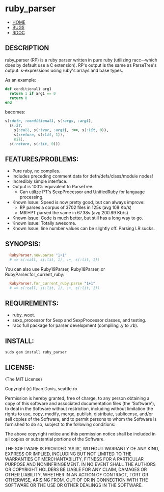 # ruby_parser

* [HOME](https://github.com/seattlerb/ruby_parser)
* [BUGS](https://github.com/seattlerb/ruby_parser/issues)
* [RDOC](http://docs.seattlerb.org/ruby_parser)

## DESCRIPTION

ruby_parser (RP) is a ruby parser written in pure ruby (utilizing
racc--which does by default use a C extension). RP's output is
the same as ParseTree's output: s-expressions using ruby's arrays and
base types.

As an example:

```ruby
def conditional1 arg1
  return 1 if arg1 == 0
  return 0
end
```

becomes:

```ruby
s(:defn, :conditional1, s(:args, :arg1),
  s(:if,
    s(:call, s(:lvar, :arg1), :==, s(:lit, 0)),
    s(:return, s(:lit, 1)),
    nil),
  s(:return, s(:lit, 0)))
```

## FEATURES/PROBLEMS:

* Pure ruby, no compiles.
* Includes preceding comment data for defn/defs/class/module nodes!
* Incredibly simple interface.
* Output is 100% equivalent to ParseTree.
  * Can utilize PT's SexpProcessor and UnifiedRuby for language processing.
* Known Issue: Speed is now pretty good, but can always improve:
  * RP parses a corpus of 3702 files in 125s (avg 108 Kb/s)
  * MRI+PT parsed the same in 67.38s (avg 200.89 Kb/s)
* Known Issue: Code is much better, but still has a long way to go.
* Known Issue: Totally awesome.
* Known Issue: line number values can be slightly off. Parsing LR sucks.

## SYNOPSIS:

```ruby
  RubyParser.new.parse "1+1"
  # => s(:call, s(:lit, 1), :+, s(:lit, 1))
```

You can also use Ruby19Parser, Ruby18Parser, or RubyParser.for_current_ruby:

```ruby
  RubyParser.for_current_ruby.parse "1+1"
  # => s(:call, s(:lit, 1), :+, s(:lit, 1))
```

## REQUIREMENTS:

* ruby. woot.
* sexp_processor for Sexp and SexpProcessor classes, and testing.
* racc full package for parser development (compiling .y to .rb).

## INSTALL:

`sudo gem install ruby_parser`

## LICENSE:

(The MIT License)

Copyright (c) Ryan Davis, seattle.rb

Permission is hereby granted, free of charge, to any person obtaining
a copy of this software and associated documentation files (the
'Software'), to deal in the Software without restriction, including
without limitation the rights to use, copy, modify, merge, publish,
distribute, sublicense, and/or sell copies of the Software, and to
permit persons to whom the Software is furnished to do so, subject to
the following conditions:

The above copyright notice and this permission notice shall be
included in all copies or substantial portions of the Software.

THE SOFTWARE IS PROVIDED 'AS IS', WITHOUT WARRANTY OF ANY KIND,
EXPRESS OR IMPLIED, INCLUDING BUT NOT LIMITED TO THE WARRANTIES OF
MERCHANTABILITY, FITNESS FOR A PARTICULAR PURPOSE AND NONINFRINGEMENT.
IN NO EVENT SHALL THE AUTHORS OR COPYRIGHT HOLDERS BE LIABLE FOR ANY
CLAIM, DAMAGES OR OTHER LIABILITY, WHETHER IN AN ACTION OF CONTRACT,
TORT OR OTHERWISE, ARISING FROM, OUT OF OR IN CONNECTION WITH THE
SOFTWARE OR THE USE OR OTHER DEALINGS IN THE SOFTWARE.
